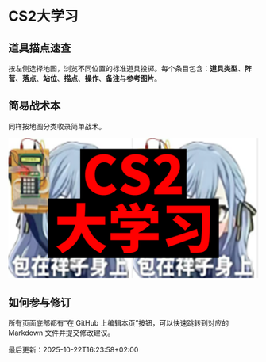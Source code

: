 # CS2大学习

## 道具描点速查

按左侧选择地图，浏览不同位置的标准道具投掷。每个条目包含：**道具类型**、**阵营**、**落点**、**站位**、**描点**、**操作**、**备注**与**参考图片**。

## 简易战术本

同样按地图分类收录简单战术。

![LOGO](assets/cs2大学习.png)

## 如何参与修订

所有页面底部都有“在 GitHub 上编辑本页”按钮，可以快速跳转到对应的 Markdown 文件并提交修改建议。




最后更新：<!--LAST_UPDATED-->2025-10-22T16:23:58+02:00<!--END_LAST_UPDATED-->

